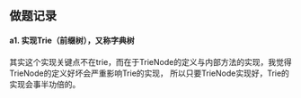 ## 做题记录

#### a1. 实现Trie（前缀树），又称字典树

其实这个实现关键点不在trie，而在于TrieNode的定义与内部方法的实现，我觉得TrieNode的定义好坏会严重影响Trie的实现，
所以只要TrieNode实现好，Trie的实现会事半功倍的。